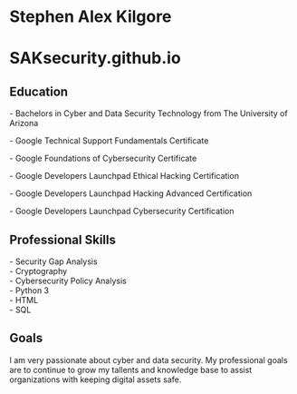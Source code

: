 # Stephen Alex Kilgore
# SAKsecurity.github.io
<h2>Education</h2>
<p> - Bachelors in Cyber and Data Security Technology from The University of Arizona </p> 
<p> - Google Technical Support Fundamentals Certificate</p>
<p> - Google Foundations of Cybersecurity Certificate</p> 
<p> - Google Developers Launchpad Ethical Hacking Certification</p>
<p> - Google Developers Launchpad Hacking Advanced Certification</p>
<p> - Google Developers Launchpad Cybersecurity Certification</p>
<h2>Professional Skills</h2>
<p> - Security Gap Analysis<br> - Cryptography <br> - Cybersecurity Policy Analysis <br> - Python 3 <br> - HTML <br> - SQL  </p>
<h2>Goals</h2>
<p> I am very passionate about cyber and data security. My professional goals are to continue to grow my tallents and knowledge base to assist organizations with keeping digital assets safe.</p>

